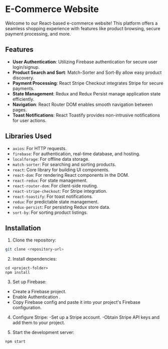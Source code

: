 # E-Commerce Website

Welcome to our React-based e-commerce website! This platform offers a seamless shopping experience with features like product browsing, secure payment processing, and more.

## Features

- **User Authentication**: Utilizing Firebase authentication for secure user login/signup.
- **Product Search and Sort**: Match-Sorter and Sort-By allow easy product discovery.
- **Payment Processing**: React Stripe Checkout integrates Stripe for secure payments.
- **State Management**: Redux and Redux Persist manage application state efficiently.
- **Navigation**: React Router DOM enables smooth navigation between pages.
- **Toast Notifications**: React Toastify provides non-intrusive notifications for user actions.

## Libraries Used

- `axios`: For HTTP requests.
- `firebase`: For authentication, real-time database, and hosting.
- `localforage`: For offline data storage.
- `match-sorter`: For searching and sorting products.
- `react`: Core library for building UI components.
- `react-dom`: For rendering React components in the DOM.
- `react-redux`: For state management.
- `react-router-dom`: For client-side routing.
- `react-stripe-checkout`: For Stripe integration.
- `react-toastify`: For toast notifications.
- `redux`: For predictable state management.
- `redux-persist`: For persisting Redux store data.
- `sort-by`: For sorting product listings.

## Installation

1. Clone the repository:

```bash
git clone <repository-url>
```

2. Install dependencies:
```
cd <project-folder>
npm install
```

3. Set up Firebase:
- Create a Firebase project.
- Enable Authentication .
- Copy Firebase config and paste it into your project's Firebase configuration.

4. Configure Stripe:
-Set up a Stripe account.
-Obtain Stripe API keys and add them to your project.

5. Start the development server:

```
npm start
```
